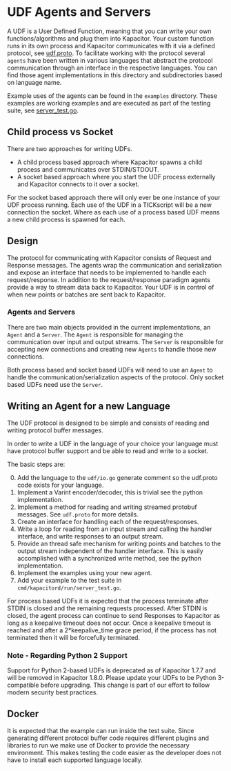 # UDF Agents and Servers

A UDF is a User Defined Function, meaning that you can write your own functions/algorithms and plug them into Kapacitor.
Your custom function runs in its own process and Kapacitor communicates with it via a defined protocol, see [udf.proto](https://github.com/influxdata/kapacitor/blob/master/udf/agent/udf.proto).
To facilitate working with the protocol several `agents` have been written in various languages that abstract the protocol communication through an interface in the respective languages.
You can find those agent implementations in this directory and subdirectories based on language name.


Example uses of the agents can be found in the `examples` directory.
These examples are working examples and are executed as part of the testing suite,
see [server_test.go](https://github.com/influxdata/kapacitor/blob/master/server/server_test.go).

## Child process vs Socket

There are two approaches for writing UDFs.

* A child process based approach where Kapacitor spawns a child process and communicates over STDIN/STDOUT.
* A socket based approach where you start the UDF process externally and Kapacitor connects to it over a socket.

For the socket based approach there will only ever be one instance of your UDF process running.
Each use of the UDF in a TICKscript will be a new connection the socket.
Where as each use of a process based UDF means a new child process is spawned for each.

## Design

The protocol for communicating with Kapacitor consists of Request and Response messages.
The agents wrap the communication and serialization and expose an interface that needs to be implemented to handle each request/response.
In addition to the request/response paradigm agents provide a way to stream data back to Kapacitor.
Your UDF is in control of when new points or batches are sent back to Kapacitor.


### Agents and Servers

There are two main objects provided in the current implementations, an `Agent` and a `Server`.
The `Agent` is responsible for managing the communication over input and output streams.
The `Server` is responsible for accepting new connections and creating new `Agents` to handle those new connections.

Both process based and socket based UDFs will need to use an `Agent` to handle the communication/serialization aspects of the protocol.
Only socket based UDFs need use the `Server`.

## Writing an Agent for a new Language

The UDF protocol is designed to be simple and consists of reading and writing protocol buffer messages.

In order to write a UDF in the language of your choice your language must have protocol buffer support and be able to read and write to a socket.

The basic steps are:

0. Add the language to the `udf/io.go` generate comment so the udf.proto code exists for your language.
1. Implement a Varint encoder/decoder, this is trivial see the python implementation.
2. Implement a method for reading and writing streamed protobuf messages. See `udf.proto` for more details.
3. Create an interface for handling each of the request/responses.
4. Write a loop for reading from an input stream and calling the handler interface, and write responses to an output stream.
5. Provide an thread safe mechanism for writing points and batches to the output stream independent of the handler interface.
    This is easily accomplished with a synchronized write method, see the python implementation.
6. Implement the examples using your new agent.
7. Add your example to the test suite in `cmd/kapacitord/run/server_test.go`.

For process based UDFs it is expected that the process terminate after STDIN is closed and the remaining requests processed.
After STDIN is closed, the agent process can continue to send Responses to Kapacitor as long as a keepalive timeout does not occur.
Once a keepalive timeout is reached and after a 2*keepalive_time grace period, if the process has not terminated then it will be forcefully terminated.

### Note - Regarding Python 2 Support

Support for Python 2-based UDFs is deprecated as of Kapacitor 1.7.7 and will be removed in Kapacitor 1.8.0. Please update your UDFs to be Python 3-compatible before upgrading. This change is part of our effort to follow modern security best practices.

## Docker

It is expected that the example can run inside the test suite.
Since generating different protocol buffer code requires different plugins and libraries to run we make use of Docker to provide the necessary environment.
This makes testing the code easier as the developer does not have to install each supported language locally.

